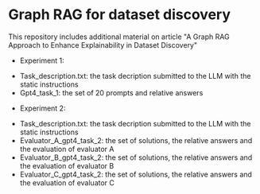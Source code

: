 # Graph RAG for dataset discovery
This repository includes additional material on article "A Graph RAG Approach to Enhance Explainability in Dataset Discovery" 

* Experiment 1: 
- Task_description.txt: the task decription submitted to the LLM with the static instructions
- Gpt4_task_1: the set of 20 prompts and relative answers

* Experiment 2:
- Task_description.txt: the task decription submitted to the LLM with the static instructions
- Evaluator_A_gpt4_task_2: the set of solutions, the relative answers and the evaluation of evaluator A 
- Evaluator_B_gpt4_task_2: the set of solutions, the relative answers and the evaluation of evaluator B
- Evaluator_C_gpt4_task_2: the set of solutions, the relative answers and the evaluation of evaluator C
